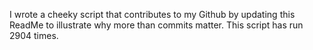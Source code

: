 I wrote a cheeky script that contributes to my Github by updating this ReadMe to illustrate why more than commits matter. This script has run 2904 times.